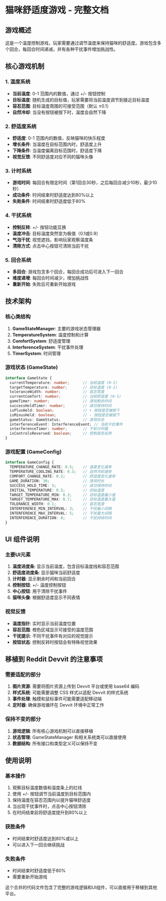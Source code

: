 # 猫咪舒适度游戏 - 完整文档

## 游戏概述
这是一个温度控制游戏，玩家需要通过调节温度来保持猫咪的舒适度。游戏包含多个回合，每回合时间递减，并有各种干扰事件增加挑战性。

## 核心游戏机制

### 1. 温度系统
- **当前温度**: 0-1 范围内的数值，通过 +/- 按钮控制
- **目标温度**: 随机生成的目标值，玩家需要将当前温度调节到接近目标温度
- **容忍范围**: 目标温度周围的可接受范围（默认 ±0.1）
- **自然冷却**: 当没有按钮被按下时，温度会自然下降

### 2. 舒适度系统
- **舒适度**: 0-1 范围内的数值，反映猫咪的快乐程度
- **增长条件**: 当温度在目标范围内时，舒适度上升
- **下降条件**: 当温度偏离目标范围时，舒适度下降
- **视觉反馈**: 不同舒适度对应不同的猫咪头像

### 3. 计时系统
- **游戏时间**: 每回合有限定时间（第1回合30秒，之后每回合减少10秒，最少10秒）
- **成功条件**: 时间结束时舒适度达到80%以上
- **失败条件**: 时间结束时舒适度低于80%

### 4. 干扰系统
- **控制反转**: +/- 按钮功能互换
- **温度冲击**: 目标温度突然变为极值（0.1或0.9）
- **气泡干扰**: 视觉遮挡，影响玩家观察温度条
- **清除方式**: 点击中心按钮可清除当前干扰

### 5. 回合系统
- **多回合**: 游戏包含多个回合，每回合成功后可进入下一回合
- **难度递增**: 每回合时间减少，增加挑战性
- **重新开始**: 失败后可重新开始游戏

## 技术架构

### 核心类结构
1. **GameStateManager**: 主要的游戏状态管理器
2. **TemperatureSystem**: 温度控制和计算
3. **ComfortSystem**: 舒适度管理
4. **InterferenceSystem**: 干扰事件处理
5. **TimerSystem**: 时间管理

### 游戏状态 (GameState)
```typescript
interface GameState {
  currentTemperature: number;      // 当前温度 (0-1)
  targetTemperature: number;       // 目标温度 (0-1)
  toleranceWidth: number;          // 容忍宽度
  currentComfort: number;          // 当前舒适度 (0-1)
  gameTimer: number;               // 游戏剩余时间
  successHoldTimer: number;        // 成功保持时间
  isPlusHeld: boolean;             // + 按钮是否被按下
  isMinusHeld: boolean;            // - 按钮是否被按下
  gameStatus: GameStatus;          // 游戏状态
  interferenceEvent: InterferenceEvent; // 当前干扰事件
  interferenceTimer: number;       // 干扰计时器
  isControlsReversed: boolean;     // 控制是否反转
}
```

### 游戏配置 (GameConfig)
```typescript
interface GameConfig {
  TEMPERATURE_CHANGE_RATE: 0.5;    // 温度变化速率
  TEMPERATURE_COOLING_RATE: 0.3;   // 自然冷却速率
  COMFORT_CHANGE_RATE: 0.2;        // 舒适度变化速率
  GAME_DURATION: 30;               // 游戏时长
  SUCCESS_HOLD_TIME: 5;            // 成功保持时间
  INITIAL_TEMPERATURE: 0.5;        // 初始温度
  TARGET_TEMPERATURE_MIN: 0.3;     // 目标温度最小值
  TARGET_TEMPERATURE_MAX: 0.7;     // 目标温度最大值
  TOLERANCE_WIDTH: 0.1;            // 容忍宽度
  INTERFERENCE_MIN_INTERVAL: 3;    // 干扰最小间隔
  INTERFERENCE_MAX_INTERVAL: 5;    // 干扰最大间隔
  INTERFERENCE_DURATION: 8;        // 干扰持续时间
}
```

## UI 组件说明

### 主要UI元素
1. **温度进度条**: 显示当前温度，包含目标温度线和容忍范围
2. **舒适度进度条**: 显示猫咪当前舒适度
3. **计时器**: 显示剩余时间和当前回合
4. **控制按钮**: +/- 温度控制按钮
5. **中心按钮**: 用于清除干扰事件
6. **猫咪头像**: 根据舒适度显示不同表情

### 视觉反馈
- **温度指针**: 实时显示当前温度位置
- **容忍范围**: 橙色区域显示可接受的温度范围
- **干扰提示**: 不同干扰事件有对应的视觉提示
- **按钮状态**: 控制反转时按钮会有特殊视觉效果

## 移植到 Reddit Devvit 的注意事项

### 需要适配的部分
1. **图片资源**: 需要将图片资源上传到 Devvit 平台或使用 base64 编码
2. **样式系统**: 可能需要调整 CSS 样式以适配 Devvit 的样式系统
3. **事件处理**: 触摸和鼠标事件可能需要适配移动端
4. **定时器**: 确保游戏循环在 Devvit 环境中正常工作

### 保持不变的部分
1. **游戏逻辑**: 所有核心游戏机制可以直接移植
2. **状态管理**: GameStateManager 和相关系统类可以直接使用
3. **数据结构**: 所有接口和类型定义可以保持不变

## 使用说明

### 基本操作
1. 观察目标温度数值和温度条上的红线
2. 使用 +/- 按钮调节当前温度到目标范围内
3. 保持温度在容忍范围内以提升猫咪舒适度
4. 当出现干扰事件时，点击中心按钮清除
5. 在时间结束前将舒适度提升到80%以上

### 获胜条件
- 时间结束时舒适度达到80%或以上
- 可以进入下一回合继续挑战

### 失败条件
- 时间结束时舒适度低于80%
- 需要重新开始游戏

这个合并的代码文件包含了完整的游戏逻辑和UI组件，可以直接用于移植到其他平台。
